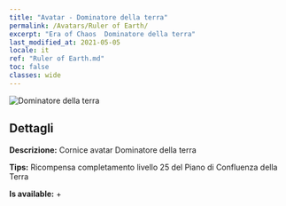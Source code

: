 ```yaml
---
title: "Avatar - Dominatore della terra"
permalink: /Avatars/Ruler of Earth/
excerpt: "Era of Chaos  Dominatore della terra"
last_modified_at: 2021-05-05
locale: it
ref: "Ruler of Earth.md"
toc: false
classes: wide
---
```

 ![Dominatore della terra](/images/a/avatarFrame_40.png)

## Dettagli

 **Descrizione:** Cornice avatar Dominatore della terra 

 **Tips:** Ricompensa completamento livello 25 del Piano di Confluenza della Terra 

 **Is available:**  + 

